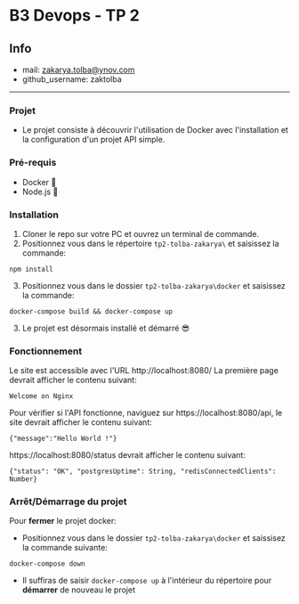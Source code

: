 # B3 Devops - TP 2
## Info
- mail: zakarya.tolba@ynov.com
- github_username: zaktolba

----

### Projet
- Le projet consiste à découvrir l'utilisation de Docker avec l'installation et la configuration d'un projet API simple.

 ### Pré-requis
 * Docker 🐳
 * Node.js 💚
 

 ### Installation
1) Cloner le repo sur votre PC et ouvrez un terminal de commande.
2) Positionnez vous dans le répertoire `tp2-tolba-zakarya\` et saisissez la commande:

```npm install```

3) Positionnez vous dans le dossier `tp2-tolba-zakarya\docker` et saisissez la commande:

```docker-compose build && docker-compose up```


3) Le projet est désormais installé et démarré 😎

### Fonctionnement
Le site est accessible avec l'URL http://localhost:8080/
La première page devrait afficher le contenu suivant:
```
Welcome on Nginx
```

Pour vérifier si l'API fonctionne, naviguez sur https://localhost:8080/api, le site devrait afficher le contenu suivant:

```
{"message":"Hello World !"}
```

https://localhost:8080/status devrait afficher le contenu suivant:
```
{"status": "OK", "postgresUptime": String, "redisConnectedClients": Number}
```

### Arrêt/Démarrage du projet

Pour **fermer** le projet docker:

* Positionnez vous dans le dossier `tp2-tolba-zakarya\docker` et saissisez la commande suivante:

```docker-compose down```

* Il suffiras de saisir ```docker-compose up``` à l'intérieur du répertoire pour **démarrer** de nouveau le projet
